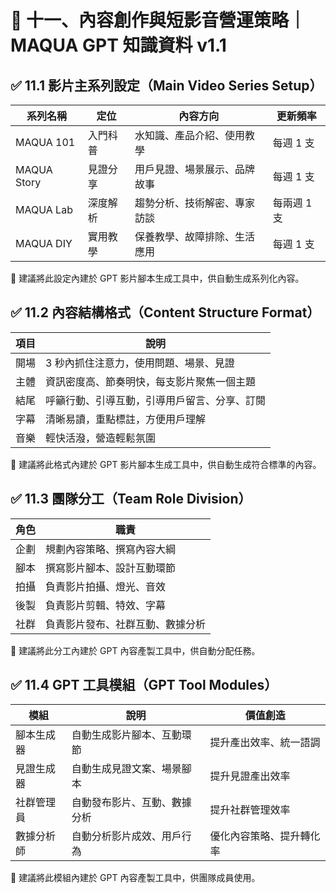 # 🔷 十一、內容創作與短影音營運策略｜MAQUA GPT 知識資料 v1.1

## ✅ 11.1 影片主系列設定（Main Video Series Setup）

|系列名稱|定位|內容方向|更新頻率|
|---|---|---|---|
|MAQUA 101|入門科普|水知識、產品介紹、使用教學|每週 1 支|
|MAQUA Story|見證分享|用戶見證、場景展示、品牌故事|每週 1 支|
|MAQUA Lab|深度解析|趨勢分析、技術解密、專家訪談|每兩週 1 支|
|MAQUA DIY|實用教學|保養教學、故障排除、生活應用|每週 1 支|

📌 建議將此設定內建於 GPT 影片腳本生成工具中，供自動生成系列化內容。

## ✅ 11.2 內容結構格式（Content Structure Format）

|項目|說明|
|---|---|
|開場|3 秒內抓住注意力，使用問題、場景、見證|
|主體|資訊密度高、節奏明快，每支影片聚焦一個主題|
|結尾|呼籲行動、引導互動，引導用戶留言、分享、訂閱|
|字幕|清晰易讀，重點標註，方便用戶理解|
|音樂|輕快活潑，營造輕鬆氛圍|

📌 建議將此格式內建於 GPT 影片腳本生成工具中，供自動生成符合標準的內容。

## ✅ 11.3 團隊分工（Team Role Division）

|角色|職責|
|---|---|
|企劃|規劃內容策略、撰寫內容大綱|
|腳本|撰寫影片腳本、設計互動環節|
|拍攝|負責影片拍攝、燈光、音效|
|後製|負責影片剪輯、特效、字幕|
|社群|負責影片發布、社群互動、數據分析|

📌 建議將此分工內建於 GPT 內容產製工具中，供自動分配任務。

## ✅ 11.4 GPT 工具模組（GPT Tool Modules）

|模組|說明|價值創造|
|---|---|---|
|腳本生成器|自動生成影片腳本、互動環節|提升產出效率、統一語調|
|見證生成器|自動生成見證文案、場景腳本|提升見證產出效率|
|社群管理員|自動發布影片、互動、數據分析|提升社群管理效率|
|數據分析師|自動分析影片成效、用戶行為|優化內容策略、提升轉化率|

📌 建議將此模組內建於 GPT 內容產製工具中，供團隊成員使用。